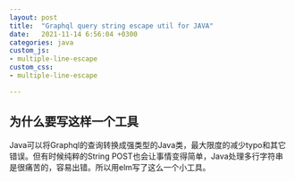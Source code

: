 ```yaml
---
layout: post
title:  "Graphql query string escape util for JAVA"
date:   2021-11-14 6:56:04 +0300
categories: java
custom_js:
- multiple-line-escape
custom_css:
- multiple-line-escape

---
```


## 为什么要写这样一个工具

Java可以将Graphql的查询转换成强类型的Java类，最大限度的减少typo和其它错误。但有时候纯粹的String POST也会让事情变得简单，Java处理多行字符串是很痛苦的，容易出错。所以用elm写了这么一个小工具。

<div id="myapp"><div id="elmapp"></div></div>
<script>
	var app = Elm.Main.init({
		node: document.getElementById('elmapp')
	});
</script>